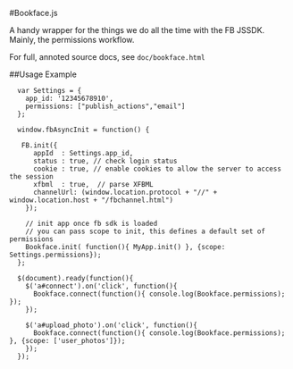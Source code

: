 #Bookface.js

A handy wrapper for the things we do all the time with the FB JSSDK. Mainly, the permissions workflow.

For full, annoted source docs, see `doc/bookface.html`

##Usage Example

```
  var Settings = {
    app_id: '12345678910',
    permissions: ["publish_actions","email"]
  };

  window.fbAsyncInit = function() {

   FB.init({
      appId  : Settings.app_id,
      status : true, // check login status
      cookie : true, // enable cookies to allow the server to access the session
      xfbml  : true,  // parse XFBML
      channelUrl: (window.location.protocol + "//" + window.location.host + "/fbchannel.html")
    });

    // init app once fb sdk is loaded
    // you can pass scope to init, this defines a default set of permissions
    Bookface.init( function(){ MyApp.init() }, {scope: Settings.permissions});
  };
  
  $(document).ready(function(){
    $('a#connect').on('click', function(){
      Bookface.connect(function(){ console.log(Bookface.permissions); });
    });

    $('a#upload_photo').on('click', function(){
      Bookface.connect(function(){ console.log(Bookface.permissions); }, {scope: ['user_photos']});
    });
  });
  

```